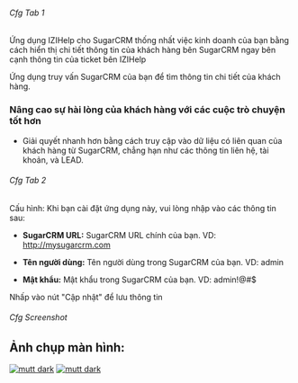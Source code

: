 ###### Cfg Tab 1
Ứng dụng IZIHelp cho SugarCRM thống nhất việc kinh doanh của bạn bằng cách hiển thị chi tiết thông tin của khách hàng bên SugarCRM ngay bên cạnh thông tin của ticket bên IZIHelp

Ứng dụng truy vấn SugarCRM của bạn để tìm thông tin chi tiết của khách hàng.

### Nâng cao sự hài lòng của khách hàng với các cuộc trò chuyện tốt hơn

*   Giải quyết nhanh hơn bằng cách truy cập vào dữ liệu có liên quan của khách hàng từ SugarCRM, chẳng hạn như các thông tin liên hệ, tài khoản, và LEAD.

###### Cfg Tab 2
Cấu hình: Khi bạn cài đặt ứng dụng này, vui lòng nhập vào các thông tin sau:

*   **SugarCRM URL:** SugarCRM URL chính của bạn. VD: http://mysugarcrm.com

*   **Tên người dùng:** Tên người dùng trong SugarCRM của bạn. VD: admin

*   **Mật khẩu:** Mật khẩu trong SugarCRM của bạn. VD: admin!@#$

Nhấp vào nút "Cập nhật" để lưu thông tin

###### Cfg Screenshot

## Ảnh chụp màn hình:

[![mutt dark](/apps/market-screenshots/sugarcrm/screen1.png)](/apps/market-screenshots/sugarcrm/screen1.png)
[![mutt dark](/apps/market-screenshots/sugarcrm/screen2.png)](/apps/market-screenshots/sugarcrm/screen2.png)